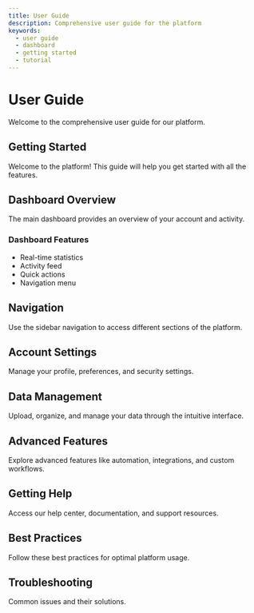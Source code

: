 ```yaml
---
title: User Guide
description: Comprehensive user guide for the platform
keywords:
  - user guide
  - dashboard
  - getting started
  - tutorial
---
```


# User Guide

Welcome to the comprehensive user guide for our platform.

## Getting Started

Welcome to the platform! This guide will help you get started with all the features.

## Dashboard Overview

The main dashboard provides an overview of your account and activity.

### Dashboard Features

- Real-time statistics
- Activity feed
- Quick actions
- Navigation menu

## Navigation

Use the sidebar navigation to access different sections of the platform.

## Account Settings

Manage your profile, preferences, and security settings.

## Data Management

Upload, organize, and manage your data through the intuitive interface.

## Advanced Features

Explore advanced features like automation, integrations, and custom workflows.

## Getting Help

Access our help center, documentation, and support resources.

## Best Practices

Follow these best practices for optimal platform usage.

## Troubleshooting

Common issues and their solutions.